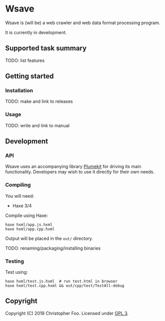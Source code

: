 Wsave
=====

Wsave is (will be) a web crawler and web data format processing program.

It is currently in development.


Supported task summary
----------------------

TODO: list features


Getting started
---------------

### Installation

TODO: make and link to releases

### Usage

TODO: write and link to manual


Development
-----------

### API

Wsave uses an accompanying library [Plumekit](https://github.com/chfoo/plumekit) for driving its main functionality. Developers may wish to use it directly for their own needs.

### Compiling

You will need:

* Haxe 3/4

Compile using Haxe:

    haxe hxml/app.js.hxml
    haxe hxml/app.cpp.hxml

Output will be placed in the `out/` directory.

TODO: renaming/packaging/installing binaries


### Testing

Test using:

    haxe hxml/test.js.hxml  # run test.html in browser
    haxe hxml/test.cpp.hxml && out/cpp/test/TestAll-debug


Copyright
---------

Copyright (C) 2018 Christopher Foo. Licensed under [GPL 3](LICENSE.txt).
